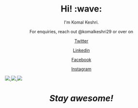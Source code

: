 <h1 align='center'> Hi! :wave:</h1>
<p align='center'>
I'm Komal Keshri.
</p>
<p align='center'>For enquiries, reach out @komalkeshri29 or over on</p>
 <p align='center'><a href="https://twitter.com/komalkeshri29">Twitter</p>
<p align='center'><a href="https://www.linkedin.com/in/komalkeshri29/">Linkedin</p>
<p align='center'><a href="https://www.facebook.com/komalkeshri29">Facebook</p>
 <p align='center'><a href="https://www.instagram.com/komalkeshri29/">Instagram</p>

<span align="left">
  <a href="https://www.linkedin.com/in/komalkeshri29/">
    <img src="https://img.shields.io/badge/-Rafael_Domingues-blue?style=flat-square&logo=Linkedin&logoColor=white&link=https://www.linkedin.com/in/komalkeshri29/" />
  </a>
  <a href="https://dev.to/komalkeshri29">
    <img src="https://img.shields.io/badge/DEV.to-rafacdomin-black" />
  </a>
  <a href="https://github.com/komalkeshri29/?tab=follow">
    <img src="https://img.shields.io/github/followers/rafacdomin?label=Follow&style=social" />
  </a>
</span>

<h1 align='center'><i>Stay awesome!</i></h1>
<!---
komalkeshri29/komalkeshri29 is a ✨ special ✨ repository because its `README.md` (this file) appears on your GitHub profile.
You can click the Preview link to take a look at your changes.
--->
